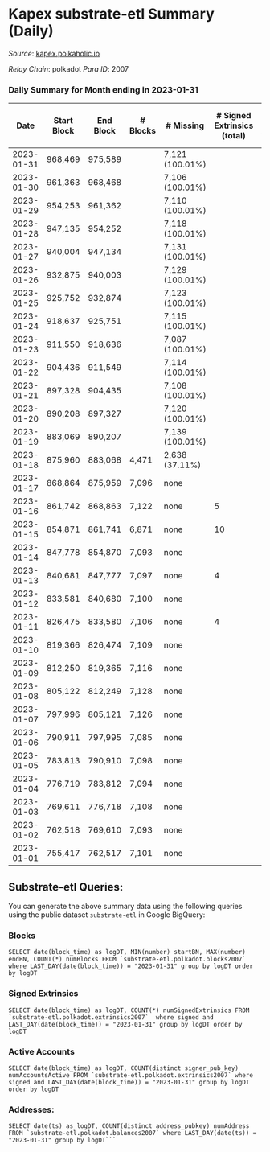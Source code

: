 # Kapex substrate-etl Summary (Daily)

_Source_: [kapex.polkaholic.io](https://kapex.polkaholic.io)

*Relay Chain*: polkadot
*Para ID*: 2007



### Daily Summary for Month ending in 2023-01-31


| Date | Start Block | End Block | # Blocks | # Missing | # Signed Extrinsics (total) | # Active Accounts | # Addresses with Balances | # Events | # Transfers | # XCM Transfers In | # XCM Transfers Out |
| ---- | ----------- | --------- | -------- | --------- | --------------------------- | ----------------- | ------------------------- | -------- | ----------- | ------------------ | ------------------- |
| 2023-01-31 | 968,469 | 975,589 |  | 7,121 (100.01%) |  |  | 1,052 |  |   |   |   |
| 2023-01-30 | 961,363 | 968,468 |  | 7,106 (100.01%) |  |  | 1,051 |  |   |   |   |
| 2023-01-29 | 954,253 | 961,362 |  | 7,110 (100.01%) |  |  | 1,051 |  |   |   |   |
| 2023-01-28 | 947,135 | 954,252 |  | 7,118 (100.01%) |  |  | 1,051 |  |   |   |   |
| 2023-01-27 | 940,004 | 947,134 |  | 7,131 (100.01%) |  |  | 1,051 |  |   |   |   |
| 2023-01-26 | 932,875 | 940,003 |  | 7,129 (100.01%) |  |  | 1,050 |  |   |   |   |
| 2023-01-25 | 925,752 | 932,874 |  | 7,123 (100.01%) |  |  | 1,039 |  |   |   |   |
| 2023-01-24 | 918,637 | 925,751 |  | 7,115 (100.01%) |  |  | 1,039 |  |   |   |   |
| 2023-01-23 | 911,550 | 918,636 |  | 7,087 (100.01%) |  |  | 1,039 |  |   |   |   |
| 2023-01-22 | 904,436 | 911,549 |  | 7,114 (100.01%) |  |  | 1,039 |  |   |   |   |
| 2023-01-21 | 897,328 | 904,435 |  | 7,108 (100.01%) |  |  | 1,039 |  |   |   |   |
| 2023-01-20 | 890,208 | 897,327 |  | 7,120 (100.01%) |  |  | 1,039 |  |   |   |   |
| 2023-01-19 | 883,069 | 890,207 |  | 7,139 (100.01%) |  |  | 1,038 |  |   |   |   |
| 2023-01-18 | 875,960 | 883,068 | 4,471 | 2,638 (37.11%) |  |  | 1,038 | 8,945 |   |   |   |
| 2023-01-17 | 868,864 | 875,959 | 7,096 | none  |  |  | 1,037 | 14,196 |   |   |   |
| 2023-01-16 | 861,742 | 868,863 | 7,122 | none  | 5 | 4 | 1,037 | 14,274 | 5  |   |   |
| 2023-01-15 | 854,871 | 861,741 | 6,871 | none  | 10 | 3 | 1,034 | 17,904 | 1,031  |   |   |
| 2023-01-14 | 847,778 | 854,870 | 7,093 | none  |  |  | 5 | 14,190 |   |   |   |
| 2023-01-13 | 840,681 | 847,777 | 7,097 | none  | 4 | 2 | 5 | 14,231 | 2  |   |   |
| 2023-01-12 | 833,581 | 840,680 | 7,100 | none  |  |  | 3 | 14,204 |   |   |   |
| 2023-01-11 | 826,475 | 833,580 | 7,106 | none  | 4 | 1 | 3 | 14,236 |   |   |   |
| 2023-01-10 | 819,366 | 826,474 | 7,109 | none  |  |  | 3 | 14,222 |   |   |   |
| 2023-01-09 | 812,250 | 819,365 | 7,116 | none  |  |  | 3 | 14,200 |   |   |   |
| 2023-01-08 | 805,122 | 812,249 | 7,128 | none  |  |  | 3 | 14,260 |   |   |   |
| 2023-01-07 | 797,996 | 805,121 | 7,126 | none  |  |  | 3 | 14,256 |   |   |   |
| 2023-01-06 | 790,911 | 797,995 | 7,085 | none  |  |  | 3 | 14,174 |   |   |   |
| 2023-01-05 | 783,813 | 790,910 | 7,098 | none  |  |  | 3 | 14,200 |   |   |   |
| 2023-01-04 | 776,719 | 783,812 | 7,094 | none  |  |  | 3 | 14,192 |   |   |   |
| 2023-01-03 | 769,611 | 776,718 | 7,108 | none  |  |  | 3 | 14,220 |   |   |   |
| 2023-01-02 | 762,518 | 769,610 | 7,093 | none  |  |  | 3 | 14,190 |   |   |   |
| 2023-01-01 | 755,417 | 762,517 | 7,101 | none  |  |  | 3 | 14,206 |   |   |   |

## Substrate-etl Queries:
You can generate the above summary data using the following queries using the public dataset `substrate-etl` in Google BigQuery:


### Blocks
```
SELECT date(block_time) as logDT, MIN(number) startBN, MAX(number) endBN, COUNT(*) numBlocks FROM `substrate-etl.polkadot.blocks2007`  where LAST_DAY(date(block_time)) = "2023-01-31" group by logDT order by logDT
```


### Signed Extrinsics
```
SELECT date(block_time) as logDT, COUNT(*) numSignedExtrinsics FROM `substrate-etl.polkadot.extrinsics2007`  where signed and LAST_DAY(date(block_time)) = "2023-01-31" group by logDT order by logDT
```


### Active Accounts
```
SELECT date(block_time) as logDT, COUNT(distinct signer_pub_key) numAccountsActive FROM `substrate-etl.polkadot.extrinsics2007` where signed and LAST_DAY(date(block_time)) = "2023-01-31" group by logDT order by logDT
```


### Addresses:
```
SELECT date(ts) as logDT, COUNT(distinct address_pubkey) numAddress FROM `substrate-etl.polkadot.balances2007` where LAST_DAY(date(ts)) = "2023-01-31" group by logDT```

